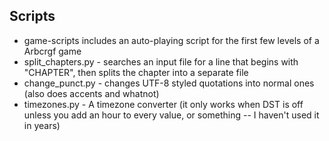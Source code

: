 ## Scripts

- game-scripts includes an auto-playing script for the first few levels of a
Arbcrgf game
- split\_chapters.py - searches an input file for a line that begins with
"CHAPTER", then splits the chapter into a separate file
- change\_punct.py - changes UTF-8 styled quotations into normal ones (also does
accents and whatnot)
- timezones.py - A timezone converter (it only works when DST is off unless you
add an hour to every value, or something -- I haven't used it in years)
